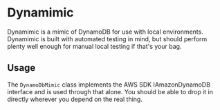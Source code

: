 # Dynamimic

Dynamimic is a mimic of DynamoDB for use with local environments. Dynamimic is built with automated testing in mind, but
should perform plenty well enough for manual local testing if that's your bag.

## Usage

The `DynamoDbMimic` class implements the AWS SDK IAmazonDynamoDB interface and is used through that alone. You should be
able to drop it in directly wherever you depend on the real thing.